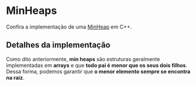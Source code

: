 # MinHeaps

Confira a implementação de uma [MinHeap](../src/heap/minHeap/minHeap.cpp) em C++.

## Detalhes da implementação

Como dito anteriormente, **min heaps** são estruturas geralmente implementadas em **arrays** e que **todo pai é menor
que os seus dois filhos**. Dessa forma, podemos garantir que **o menor elemento sempre se encontra na raiz**.
